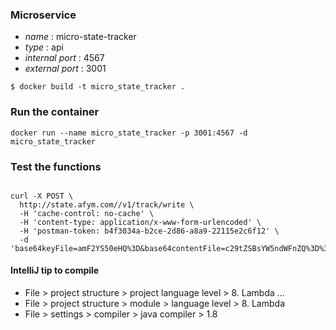 ### Microservice

* *name* : micro-state-tracker
* *type* : api 
* *internal port* : 4567
* *external port* : 3001

```
$ docker build -t micro_state_tracker .
```

### Run the container

```
docker run --name micro_state_tracker -p 3001:4567 -d micro_state_tracker
```

### Test the functions


```

```

```
curl -X POST \
  http://state.afym.com//v1/track/write \
  -H 'cache-control: no-cache' \
  -H 'content-type: application/x-www-form-urlencoded' \
  -H 'postman-token: b4f3034a-b2ce-2d86-a8a9-22115e2c6f12' \
  -d 'base64keyFile=amF2YS50eHQ%3D&base64contentFile=c29tZSBsYW5ndWFnZQ%3D%3D'
```

#### IntelliJ tip to compile

* File > project structure > project language level > 8. Lambda ...
* File > project structure > module > language level > 8. Lambda
* File > settings > compiler > java compiler > 1.8